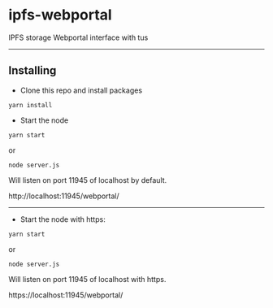 # ipfs-webportal
IPFS storage Webportal interface with tus

---

## Installing

- Clone this repo and install packages

```yarn install```

- Start the node

```yarn start```

or

```node server.js```

Will listen on port 11945 of localhost by default.

http://localhost:11945/webportal/

---

- Start the node with https:

```yarn start```

or

```node server.js```

Will listen on port 11945 of localhost with https.

https://localhost:11945/webportal/





